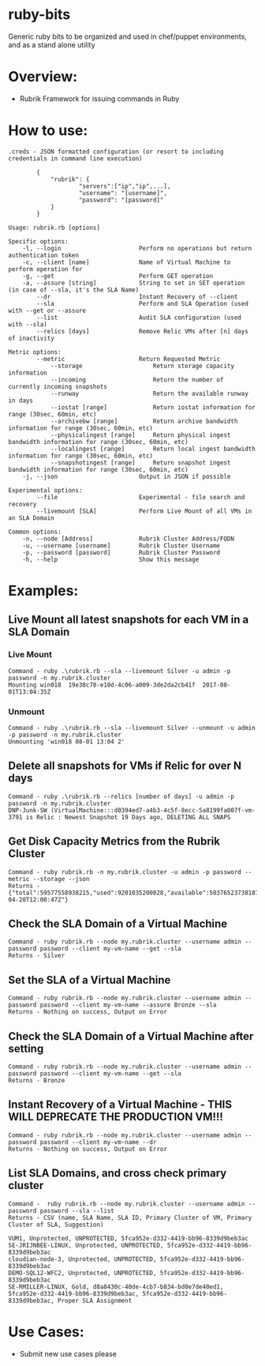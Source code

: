 ruby-bits
===============

Generic ruby bits to be organized and used in chef/puppet environments, and as a stand alone utility

# Overview:
* Rubrik Framework for issuing commands in Ruby

# How to use:
```
.creds - JSON formatted configuration (or resort to including credentials in command line execution)

        {
        	"rubrik": {
                	"servers":["ip","ip",...],
                	"username": "[username]",
                	"password": "[password]"
        	}
        }

Usage: rubrik.rb [options]

Specific options:
    -l, --login                      Perform no operations but return authentication token
    -c, --client [name]              Name of Virtual Machine to perform operation for
    -g, --get                        Perform GET operation
    -a, --assure [string]            String to set in SET operation (in case of --sla, it's the SLA Name)
        --dr                         Instant Recovery of --client
        --sla                        Perform and SLA Operation (used with --get or --assure
        --list                       Audit SLA configuration (used with --sla)
        --relics [days]              Remove Relic VMs after [n] days of inactivity

Metric options:
        --metric                     Return Requested Metric
            --storage                    Return storage capacity information
            --incoming                   Return the number of currently incoming snapshots
            --runway                     Return the available runway in days
            --iostat [range]             Return iostat information for range (30sec, 60min, etc)
            --archivebw [range]          Return archive bandwidth information for range (30sec, 60min, etc)
            --physicalingest [range]     Return physical ingest bandwidth information for range (30sec, 60min, etc)
            --localingest [range]        Return local ingest bandwidth information for range (30sec, 60min, etc)
            --snapshotingest [range]     Return snapshot ingest bandwidth information for range (30sec, 60min, etc)
    -j, --json                       Output in JSON if possible

Experimental options:
        --file                       Experimental - file search and recovery
        --livemount [SLA]            Perform Live Mount of all VMs in an SLA Domain

Common options:
    -n, --node [Address]             Rubrik Cluster Address/FQDN
    -u, --username [username]        Rubrik Cluster Username
    -p, --password [password]        Rubrik Cluster Password
    -h, --help                       Show this message
```

# Examples:
## Live Mount all latest snapshots for each VM in a SLA Domain
### Live Mount
```
Command - ruby .\rubrik.rb --sla --livemount Silver -u admin -p password -n my.rubrik.cluster
Mounting win018  19e38c78-e10d-4c06-a009-3de2da2cb41f  2017-08-01T13:04:35Z
```
### Unmount
```
Command - ruby .\rubrik.rb --sla --livemount Silver --unmount -u admin -p password -n my.rubrik.cluster
Unmounting 'win018 08-01 13:04 2'
```
## Delete all snapshots for VMs if Relic for over N days
```
Command - ruby .\rubrik.rb --relics [number of days] -u admin -p password -n my.rubrik.cluster
DNP-Junk-SW (VirtualMachine:::d0394ed7-a4b3-4c5f-8ecc-5a8199fa007f-vm-3791 is Relic : Newest Snapshot 19 Days ago, DELETING ALL SNAPS
```
## Get Disk Capacity Metrics from the Rubrik Cluster
```
Command - ruby rubrik.rb -n my.rubrik.cluster -u admin -p password --metric --storage --json
Returns - {"total":59577558938215,"used":9201035200028,"available":50376523738187,"lastUpdateTime":"2017-04-28T12:00:47Z"}
```
## Check the SLA Domain of a Virtual Machine
```
Command - ruby rubrik.rb --node my.rubrik.cluster --username admin --password password --client my-vm-name --get --sla
Returns - Silver
```
## Set the SLA of a Virtual Machine
```
Command - ruby rubrik.rb --node my.rubrik.cluster --username admin --password password --client my-vm-name --assure Bronze --sla
Returns - Nothing on success, Output on Error
```
## Check the SLA Domain of a Virtual Machine after setting
```
Command - ruby rubrik.rb --node my.rubrik.cluster --username admin --password password --client my-vm-name --get --sla
Returns - Bronze
```
## Instant Recovery of a Virtual Machine - THIS WILL DEPRECATE THE PRODUCTION VM!!!
```
Command - ruby rubrik.rb --node my.rubrik.cluster --username admin --password password --client my-vm-name --dr
Returns - Nothing on success, Output on Error
```
## List SLA Domains, and cross check primary cluster
```
Command -  ruby rubrik.rb --node my.rubrik.cluster --username admin --password password --sla --list
Returns - CSV (name, SLA Name, SLA ID, Primary Cluster of VM, Primary Cluster of SLA, Suggestion)

VUM1, Unprotected, UNPROTECTED, 5fca952e-d332-4419-bb96-8339d9beb3ac
SE-JRIJNBEE-LINUX, Unprotected, UNPROTECTED, 5fca952e-d332-4419-bb96-8339d9beb3ac
cloudian-node-3, Unprotected, UNPROTECTED, 5fca952e-d332-4419-bb96-8339d9beb3ac
DEMO-SQL12-WFC2, Unprotected, UNPROTECTED, 5fca952e-d332-4419-bb96-8339d9beb3ac
SE-RMILLER-LINUX, Gold, d8a8430c-40de-4cb7-b834-bd0e7de40ed1, 5fca952e-d332-4419-bb96-8339d9beb3ac, 5fca952e-d332-4419-bb96-8339d9beb3ac, Proper SLA Assignment
```
# Use Cases:
* Submit new use cases please
